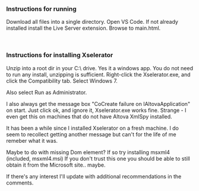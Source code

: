<h3>Instructions for running</h3>
<p>
Download all files into a single directory. Open VS Code. 
If not already installed install the Live Server extension.
Browse to main.html.
</p>
<br />


<h3>Instructions for installing Xselerator</h3>
<p>
Unzip into a root dir in your C:\ drive. Yes it a windows app. You do not need to run any install, unzipping is sufficient.
Right-click the Xselerator.exe, and click the Compatibility tab. Select Windows 7.
</p>

Also select Run as Administrator.

I also always get the message box "CoCreate failure on IAltovaApplication" on start. Just click ok, and ignore it, Xselerator.exe works fine. 
Strange - I even get this on machines that do not have Altova XmlSpy installed.

It has been a while since I installed Xselerator on a fresh machine. 
I do seem to recollect getting another message but can't for the life of me remeber what it was.

Maybe to do with missing Dom element? If so try installing msxml4 (included, msxml4.msi) 
If you don't trust this one you should be able to still obtain it from the Microsoft site.. maybe.


If there's any interest I'll update with additional recommendations in the comments.
